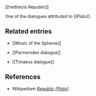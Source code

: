 [[!redirects Republic]]

One of the dialogues attributed to [[Plato]].

## Related entries

* [[Music of the Spheres]]

* [[Parmenides dialogue]]

* [[Timaeus dialogue]]

## References

* Wikipediam _[Republic (Plato)](https://en.wikipedia.org/wiki/Republic_(Plato))_